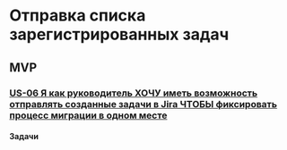 # Отправка списка зарегистрированных задач

## MVP

### [US-06 Я как руководитель ХОЧУ иметь возможность отправлять созданные задачи в Jira ЧТОБЫ фиксировать процесс миграции в одном месте](../ac/AC.md#us06)

#### Задачи